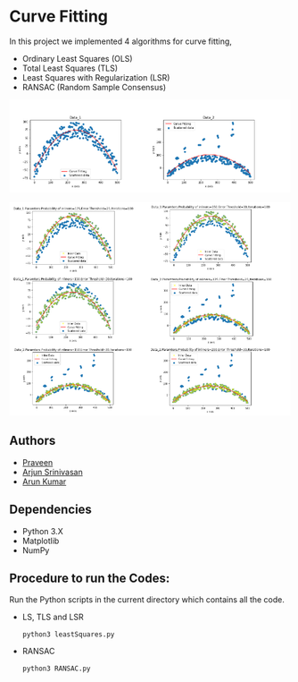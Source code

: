 # Curve Fitting

In this project we implemented 4 algorithms for curve fitting,
- Ordinary Least Squares (OLS)
- Total Least Squares (TLS)
- Least Squares with Regularization (LSR) 
- RANSAC (Random Sample Consensus)

<p align="center">
  <p align="center"><img src="Output/LS_OP.PNG"></p>
  <p align="center"><img src="Output/RANSAC_OP.PNG"></p>
</p>

## Authors

- [Praveen](https://github.com/Praveen1098)
- [Arjun Srinivasan](https://github.com/aarjunsrinivasan)
- [Arun Kumar](https://github.com/akdhandy)

## Dependencies

- Python 3.X
- Matplotlib
- NumPy

## Procedure to run the Codes:
Run the Python scripts in the current directory which contains all the code.
 - LS, TLS and LSR
 
   ```
   python3 leastSquares.py 
   ```
 - RANSAC
 
   ```
   python3 RANSAC.py 
   ```
